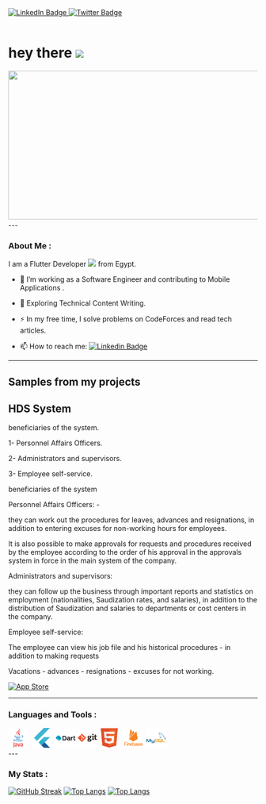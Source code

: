 <div id="badges">
  <a href="https://www.linkedin.com/in/ahmadabbas8/">
    <img src="https://img.shields.io/badge/LinkedIn-blue?style=for-the-badge&logo=linkedin&logoColor=white" alt="LinkedIn Badge"/>
  </a>
  <a href="https://twitter.com/Ahmad_Abbas18">
    <img src="https://img.shields.io/badge/Twitter-blue?style=for-the-badge&logo=twitter&logoColor=white" alt="Twitter Badge"/>
  </a>
</div>
<img src="https://komarev.com/ghpvc/?username=ahmadabbas8&style=flat-square&color=blue" alt=""/>
<h1>
  hey there
  <img src="https://media.giphy.com/media/hvRJCLFzcasrR4ia7z/giphy.gif" width="30px"/>
</h1>
<div align="center">
  <img src="https://media.giphy.com/media/dWesBcTLavkZuG35MI/giphy.gif" width="600" height="300"/>
</div>
---

### About Me :
I am a Flutter Developer <img src="https://media.giphy.com/media/WUlplcMpOCEmTGBtBW/giphy.gif" width="30"> from Egypt.

- :telescope: I’m working as a Software Engineer and contributing to Mobile Applications .

- :seedling: Exploring Technical Content Writing.

- :zap: In my free time, I solve problems on CodeForces and read tech articles.

- :mailbox: How to reach me: [![Linkedin Badge](https://img.shields.io/badge/-AhmadAbbas8-blue?style=flat&logo=Linkedin&logoColor=white)](https://www.linkedin.com/in/ahmadabbas8/)

<hr>

<h2> Samples from my projects </h2>

## HDS System

beneficiaries of the system.

1- Personnel Affairs Officers.

2- Administrators and supervisors.

3- Employee self-service.

beneficiaries of the system

Personnel Affairs Officers: -

they can work out the procedures for leaves, advances and resignations, in addition to entering excuses for non-working hours for employees.

It is also possible to make approvals for requests and procedures received by the employee according to the order of his approval in the approvals system in force in the main system of the company.

Administrators and supervisors:

they can follow up the business through important reports and statistics on employment (nationalities, Saudization rates, and salaries), in addition to the distribution of Saudization and salaries to departments or cost centers in the company.

Employee self-service:

The employee can view his job file and his historical procedures - in addition to making requests

Vacations - advances - resignations - excuses for not working.

<!-- <p><a href="https://play.google.com/store/apps/details?id=com.HDS-system.app" target="_blank"><img alt="Google Play" src="https://img.shields.io/badge/Get%20it%20on%20google%20play-blue.svg?style=for-the-badge&logo=google-play" /></a> -->
 <a href="https://apps.apple.com/eg/app/hds-system/id6451339654" target="_blank"><img alt="App Store" src="https://img.shields.io/badge/Get%20it%20on%20app%20store-black.svg?style=for-the-badge&logo=app-store&logoColor=white" /></a><p>

<hr>

### Languages and Tools :
<div>
  <img src="https://github.com/devicons/devicon/blob/master/icons/java/java-original-wordmark.svg" title="Java" alt="Java" width="40" height="40"/>&nbsp;
  <img src="https://github.com/devicons/devicon/blob/master/icons/flutter/flutter-original.svg" title="Flutter" alt="Flutter" width="40" height="40"/>&nbsp;
   <img src="https://github.com/devicons/devicon/blob/master/icons/dart/dart-original-wordmark.svg" title="Dart" **alt="Dart" width="40" height="40"/>
  <img src="https://github.com/devicons/devicon/blob/master/icons/git/git-original-wordmark.svg" title="Git" **alt="Git" width="40" height="40"/>
  <img src="https://github.com/devicons/devicon/blob/master/icons/html5/html5-original.svg" title="HTML5" alt="HTML" width="40" height="40"/>&nbsp;
  <img src="https://github.com/devicons/devicon/blob/master/icons/firebase/firebase-plain-wordmark.svg" title="Firebase" alt="Firebase" width="40" height="40"/>&nbsp;
  <img src="https://github.com/devicons/devicon/blob/master/icons/mysql/mysql-original-wordmark.svg" title="MySQL"  alt="MySQL" width="40" height="40"/>&nbsp;
  
 
 
</div>
---

### My Stats :
[![GitHub Streak](http://github-readme-streak-stats.herokuapp.com?user=ahmadabbas8&theme=bear&border_radius=6&date_format=j%20M%5B%20Y%5D)](https://git.io/streak-stats)
[![Top Langs](https://github-readme-stats.vercel.app/api/top-langs/?username=ahmadabbas8)](https://github.com/anuraghazra/github-readme-stats)
[![Top Langs](https://github-readme-stats.vercel.app/api/top-langs/?username=ahmadabbas8&layout=compact&theme=vision-friendly-dark)](https://github.com/anuraghazra/github-readme-stats)




